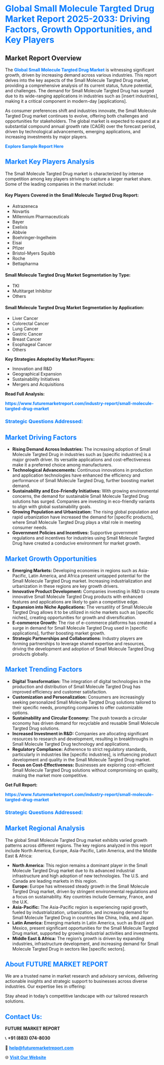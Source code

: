 <h1 style="color: #007BFF;">Global Small Molecule Targted Drug Market Report 2025-2033: Driving Factors, Growth Opportunities, and Key Players</h1>

<section id="overview">
<h2>Market Report Overview</h2>
<p>The <a href="https://www.futuremarketreport.com/industry-report/small-molecule-targted-drug-market" style="color: #007BFF; text-decoration: none;"><strong>Global Small Molecule Targted Drug Market</strong></a> is witnessing significant growth, driven by increasing demand across various industries. This report delves into the key aspects of the Small Molecule Targted Drug market, providing a comprehensive analysis of its current status, future potential, and challenges. The demand for Small Molecule Targted Drug has surged due to its wide-ranging applications in industries such as [insert industries], making it a critical component in modern-day [applications].</p>
<p>As consumer preferences shift and industries innovate, the Small Molecule Targted Drug market continues to evolve, offering both challenges and opportunities for stakeholders. The global market is expected to expand at a substantial compound annual growth rate (CAGR) over the forecast period, driven by technological advancements, emerging applications, and increasing investments by major players.</p>
</section>

<section id="overview">
<p><a href="https://www.futuremarketreport.com/request-sample/reportId=51972" style="color: #007BFF; text-decoration: none;"><strong>Explore Sample Report Here</strong></a></p>
</section>

<section id="key-players">
<h2 style="color: #007BFF;">Market Key Players Analysis</h2>
<p>The Small Molecule Targted Drug market is characterized by intense competition among key players striving to capture a larger market share. Some of the leading companies in the market include:</p>
<h4>Key Players Covered in the Small Molecule Targted Drug Report:</h4>
<ul><li>Astrazeneca</li><li>Novartis</li><li>Millennium Pharmaceuticals</li><li>Bayer</li><li>Exelixis</li><li>Abbvie</li><li>Boehringer-Ingelheim</li><li>Eisai</li><li>Pfizer</li><li>Bristol-Myers Squibb</li><li>Roche</li><li>Bettapharma</li></ul>
<h4>Small Molecule Targted Drug Market Segmentation by Type:</h4>
<ul><li>TKI</li><li>Multitarget Inhibitor</li><li>Others</li></ul>

<h4>Small Molecule Targted Drug Market Segmentation by Application:</h4>
<ul><li>Liver Cancer</li><li>Colorectal Cancer</li><li>Lung Cancer</li><li>Gastric Cancer</li><li>Breast Cancer</li><li>Esophageal Cancer</li><li>Others</li></ul>
<p><strong>Key Strategies Adopted by Market Players:</strong></p>
<ul>
<li>Innovation and R&D</li>
<li>Geographical Expansion</li>
<li>Sustainability Initiatives</li>
<li>Mergers and Acquisitions</li>
</ul>
</section>

<section>
<p><strong>Read Full Analysis: </strong></p><a href="https://www.futuremarketreport.com/industry-report/small-molecule-targted-drug-market" style="color: #007BFF; text-decoration: none;"><strong>https://www.futuremarketreport.com/industry-report/small-molecule-targted-drug-market</strong></a>
<h3 style="color: #007BFF;">Strategic Questions Addressed:</h3>
</section>

<section id="driving-factors">
<h2 style="color: #007BFF;">Market Driving Factors</h2>
<ul>
<li><strong>Rising Demand Across Industries:</strong> The increasing adoption of Small Molecule Targted Drug in industries such as [specific industries] is a major growth driver. Its versatile applications and cost-effectiveness make it a preferred choice among manufacturers.</li>
<li><strong>Technological Advancements:</strong> Continuous innovations in production and application technologies have enhanced the efficiency and performance of Small Molecule Targted Drug, further boosting market demand.</li>
<li><strong>Sustainability and Eco-Friendly Initiatives:</strong> With growing environmental concerns, the demand for sustainable Small Molecule Targted Drug solutions has surged. Companies are investing in eco-friendly variants to align with global sustainability goals.</li>
<li><strong>Growing Population and Urbanization:</strong> The rising global population and rapid urbanization have increased the demand for [specific products], where Small Molecule Targted Drug plays a vital role in meeting consumer needs.</li>
<li><strong>Government Policies and Incentives:</strong> Supportive government regulations and incentives for industries using Small Molecule Targted Drug have created a conducive environment for market growth.</li>
</ul>
</section>

<section id="growth-opportunities">
<h2 style="color: #007BFF;">Market Growth Opportunities</h2>
<ul>
<li><strong>Emerging Markets:</strong> Developing economies in regions such as Asia-Pacific, Latin America, and Africa present untapped potential for the Small Molecule Targted Drug market. Increasing industrialization and urbanization in these regions are key growth drivers.</li>
<li><strong>Innovative Product Development:</strong> Companies investing in R&D to create innovative Small Molecule Targted Drug products with enhanced features and applications are likely to gain a competitive edge.</li>
<li><strong>Expansion into Niche Applications:</strong> The versatility of Small Molecule Targted Drug allows it to be utilized in niche markets such as [specific niches], creating opportunities for growth and diversification.</li>
<li><strong>E-commerce Growth:</strong> The rise of e-commerce platforms has created a surge in demand for Small Molecule Targted Drug used in [specific applications], further boosting market growth.</li>
<li><strong>Strategic Partnerships and Collaborations:</strong> Industry players are forming partnerships to leverage shared expertise and resources, driving the development and adoption of Small Molecule Targted Drug products globally.</li>
</ul>
</section>

<section id="trending-factors">
<h2 style="color: #007BFF;">Market Trending Factors</h2>
<ul>
<li><strong>Digital Transformation:</strong> The integration of digital technologies in the production and distribution of Small Molecule Targted Drug has improved efficiency and customer satisfaction.</li>
<li><strong>Customization and Personalization:</strong> Consumers are increasingly seeking personalized Small Molecule Targted Drug solutions tailored to their specific needs, prompting companies to offer customizable options.</li>
<li><strong>Sustainability and Circular Economy:</strong> The push towards a circular economy has driven demand for recyclable and reusable Small Molecule Targted Drug solutions.</li>
<li><strong>Increased Investment in R&D:</strong> Companies are allocating significant resources to research and development, resulting in breakthroughs in Small Molecule Targted Drug technology and applications.</li>
<li><strong>Regulatory Compliance:</strong> Adherence to strict regulatory standards, particularly in industries like [specific industries], is influencing product development and quality in the Small Molecule Targted Drug market.</li>
<li><strong>Focus on Cost-Effectiveness:</strong> Businesses are exploring cost-efficient Small Molecule Targted Drug solutions without compromising on quality, making the market more competitive.</li>
</ul>
</section>

<section>
<p><strong>Get Full Report: </strong></p><a href="https://www.futuremarketreport.com/industry-report/small-molecule-targted-drug-market" style="color: #007BFF; text-decoration: none;"><strong>https://www.futuremarketreport.com/industry-report/small-molecule-targted-drug-market</strong></a>
<h3 style="color: #007BFF;">Strategic Questions Addressed:</h3>
</section>


<section id="regional-analysis">
<h2 style="color: #007BFF;">Market Regional Analysis</h2>
<p>The global Small Molecule Targted Drug market exhibits varied growth patterns across different regions. The key regions analyzed in this report include North America, Europe, Asia-Pacific, Latin America, and the Middle East & Africa:</p>
<ul>
<li><strong>North America:</strong> This region remains a dominant player in the Small Molecule Targted Drug market due to its advanced industrial infrastructure and high adoption of new technologies. The U.S. and Canada are leading markets in this region.</li>
<li><strong>Europe:</strong> Europe has witnessed steady growth in the Small Molecule Targted Drug market, driven by stringent environmental regulations and a focus on sustainability. Key countries include Germany, France, and the U.K.</li>
<li><strong>Asia-Pacific:</strong> The Asia-Pacific region is experiencing rapid growth, fueled by industrialization, urbanization, and increasing demand for Small Molecule Targted Drug in countries like China, India, and Japan.</li>
<li><strong>Latin America:</strong> Emerging markets in Latin America, such as Brazil and Mexico, present significant opportunities for the Small Molecule Targted Drug market, supported by growing industrial activities and investments.</li>
<li><strong>Middle East & Africa:</strong> The region’s growth is driven by expanding industries, infrastructure development, and increasing demand for Small Molecule Targted Drug in sectors like [specific sectors].</li>
</ul>
</section>

<footer>
<h2 style="color: #007BFF;">About FUTURE MARKET REPORT</h2>
<p>We are a trusted name in market research and advisory services, delivering actionable insights and strategic support to businesses across diverse industries. Our expertise lies in offering:</p>

<p>Stay ahead in today’s competitive landscape with our tailored research solutions.</p>

<h2 style="color: #007BFF;">Contact Us:</h2>
<p><strong>FUTURE MARKET REPORT</strong></p>
<p>📞 <strong>+91 (883) 074-8030</strong></p>
<p>📧 <strong><a href="mailto:help@futuremarketreport.com" style="color: #007BFF;">help@futuremarketreport.com</a></strong></p>
<p>🌐 <strong><a href="https://www.futuremarketreport.com/" style="color: #007BFF;">Visit Our Website</a></strong></p>
</footer>